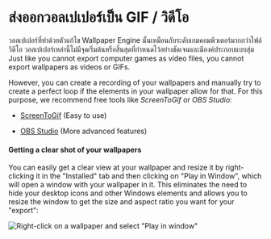 # ส่งออกวอลเปเปอร์เป็น GIF / วิดีโอ

วอลเปเปอร์ที่ทำด้วยตัวแก้ไข Wallpaper Engine นั้นเหมือนกับระดับเกมคอมพิวเตอร์มากกว่าไฟล์วิดีโอ วอลเปเปอร์เหล่านี้ไม่มีจุดเริ่มต้นหรือสิ้นสุดที่กำหนดไว้อย่างชัดเจนและมีองค์ประกอบแบบสุ่ม Just like you cannot export computer games as video files, you cannot export wallpapers as videos or GIFs.

However, you can create a recording of your wallpapers and manually try to create a perfect loop if the elements in your wallpaper allow for that. For this purpose, we recommend free tools like *ScreenToGif* or *OBS Studio*:

* [ScreenToGif](https://www.screentogif.com/) (Easy to use)

* [OBS Studio](https://obsproject.com/) (More advanced features)

#### Getting a clear shot of your wallpapers

You can easily get a clear view at your wallpaper and resize it by right-clicking it in the "Installed" tab and then clicking on "Play in Window", which will open a window with your wallpaper in it. This eliminates the need to hide your desktop icons and other Windows elements and allows you to resize the window to get the size and aspect ratio you want for your "export":

![Right-click on a wallpaper and select "Play in window"](./playinwindow.gif)